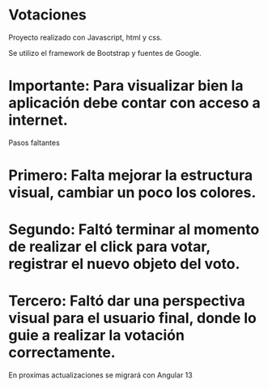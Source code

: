 # Votaciones
Proyecto realizado con Javascript, html y css.

Se utilizo el framework de Bootstrap y fuentes de Google.

# Importante: Para visualizar bien la aplicación debe contar con acceso a internet.

Pasos faltantes
# Primero: Falta mejorar la estructura visual, cambiar un poco los colores.

# Segundo: Faltó terminar al momento de realizar el click para votar, registrar el nuevo objeto del voto.

# Tercero: Faltó dar una perspectiva visual para el usuario final, donde lo guie a realizar la votación correctamente.

En proximas actualizaciones se migrará con Angular 13

